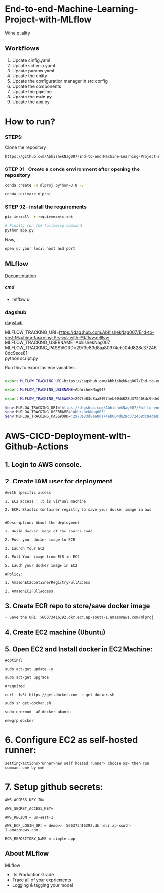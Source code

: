 # End-to-end-Machine-Learning-Project-with-MLflow
Wine quality



## Workflows

1. Update cinfig.yaml
2. Update schema.yaml
3. Update params.yaml
4. Update the entity
5. Update the configuration manager in src config
6. Update the components
7. Update the pipeline
8. Update the main.py
9. Update the app.py


# How to run?

### STEPS:

Clone the repository

```bash
https://github.com/AbhishekNag007/End-to-end-Machine-Learning-Project-with-MLflow
```

### STEP 01- Create a conda environment after opening the repository

```bash
conda create -n mlproj python=3.8 -y
```

```bash
conda activate mlproj
```

### STEP 02- install the requirements
```bash
pip install -r requirements.txt
```

```bash
# Finally run the following command
python app.py
```

Now,
```bash
open up your local host and port
```

## MLflow

[Documentation](https://mlflow.org/docs/latest/index.html)

##### cmd
- mlflow ui


### dagshub
[dagshub](https://dagshub.com)

MLFLOW_TRACKING_URI=https://dagshub.com/AbhishekNag007/End-to-end-Machine-Learning-Project-with-MLflow.mlflow \
MLFLOW_TRACKING_USERNAME=AbhishekNag007 \
MLFLOW_TRACKING_PASSWORD=2973e83d8aa80974eb004d828d372468dc9ede81 \
python script.py


Run this to export as env variables:

```bash

export MLFLOW_TRACKING_URI=https://dagshub.com/AbhishekNag007/End-to-end-Machine-Learning-Project-with-MLflow.mlflow

export MLFLOW_TRACKING_USERNAME=AbhishekNag007

export MLFLOW_TRACKING_PASSWORD=2973e83d8aa80974eb004d828d372468dc9ede81

```

```bash
$env:MLFLOW_TRACKING_URI="https://dagshub.com/AbhishekNag007/End-to-end-Machine-Learning-Project-with-MLflow.mlflow"
$env:MLFLOW_TRACKING_USERNAME="AbhishekNag007"
$env:MLFLOW_TRACKING_PASSWORD="2973e83d8aa80974eb004d828d372468dc9ede81"
```


# AWS-CICD-Deployment-with-Github-Actions

## 1. Login to AWS console.

## 2. Create IAM user for deployment

	#with specific access

	1. EC2 access : It is virtual machine

	2. ECR: Elastic Container registry to save your docker image in aws


	#Description: About the deployment

	1. Build docker image of the source code

	2. Push your docker image to ECR

	3. Launch Your EC2 

	4. Pull Your image from ECR in EC2

	5. Lauch your docker image in EC2

	#Policy:

	1. AmazonEC2ContainerRegistryFullAccess

	2. AmazonEC2FullAccess

	
## 3. Create ECR repo to store/save docker image
    - Save the URI: 566373416292.dkr.ecr.ap-south-1.amazonaws.com/mlproj

	
## 4. Create EC2 machine (Ubuntu) 

## 5. Open EC2 and Install docker in EC2 Machine:
	
	
	#optinal

	sudo apt-get update -y

	sudo apt-get upgrade
	
	#required

	curl -fsSL https://get.docker.com -o get-docker.sh

	sudo sh get-docker.sh

	sudo usermod -aG docker ubuntu

	newgrp docker
	
# 6. Configure EC2 as self-hosted runner:
    setting>actions>runner>new self hosted runner> choose os> then run command one by one


# 7. Setup github secrets:

    AWS_ACCESS_KEY_ID=

    AWS_SECRET_ACCESS_KEY=

    AWS_REGION = us-east-1

    AWS_ECR_LOGIN_URI = demo>>  566373416292.dkr.ecr.ap-south-1.amazonaws.com

    ECR_REPOSITORY_NAME = simple-app




## About MLflow 
MLflow

 - Its Production Grade
 - Trace all of your expriements
 - Logging & tagging your model
